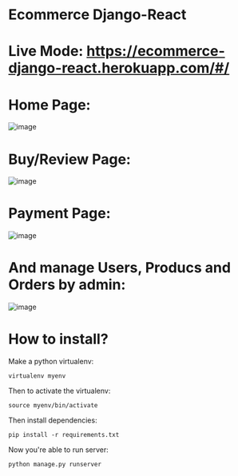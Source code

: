 # Ecommerce Django-React
# Live Mode: https://ecommerce-django-react.herokuapp.com/#/

# Home Page:
![image](https://user-images.githubusercontent.com/19754888/127319370-2e727e7a-e691-45c0-a009-d4adad46b105.png)

# Buy/Review Page:
![image](https://user-images.githubusercontent.com/19754888/127319480-e80485ad-38c9-4b1d-9522-fbe01a28657e.png)

# Payment Page:
![image](https://user-images.githubusercontent.com/19754888/127319586-f8109016-a46e-4f1d-81e4-75667ab26f2e.png)

# And manage Users, Producs and Orders by admin:
![image](https://user-images.githubusercontent.com/19754888/127319726-dcdec07b-b397-425e-ba16-80b3aa39ae20.png)


# How to install?

Make a python virtualenv:
```
virtualenv myenv
```
Then to activate the virtualenv:
```
source myenv/bin/activate
```
Then install dependencies:
```
pip install -r requirements.txt
```
Now you're able to run server:
```
python manage.py runserver
```
